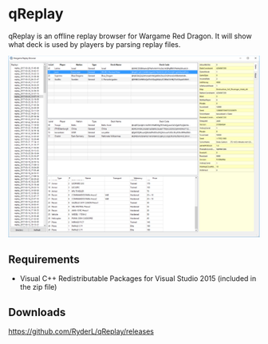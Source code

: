 qReplay
=====

qReplay is an offline replay browser for Wargame Red Dragon. It will show what deck is used by players by parsing replay files.


![qReplay](img/screenshot.png)

Requirements
-----
 -  Visual C++ Redistributable Packages for Visual Studio 2015 (included in the zip file)

Downloads
-----

https://github.com/RyderL/qReplay/releases
